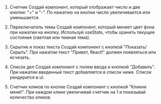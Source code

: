 1. Счетчик
Создай компонент, который отображает число и две кнопки: "+" и "-". По нажатию на кнопки число увеличивается или уменьшается.

2. Переключатель темы
Создай компонент, который меняет цвет фона при нажатии на кнопку. Используй useState, чтобы хранить текущее состояние (светлая или темная тема).

3. Скрытие и показ текста
Создай компонент с кнопкой "Показать/Скрыть". При нажатии текст "Привет, React!" должен появляться или исчезать.

4. Список дел
Создай компонент с полем ввода и кнопкой "Добавить". При нажатии введенный текст добавляется в список ниже. Список рендерится в ul.

5. Счетчик кликов по кнопке
Создай компонент с кнопкой "Кликни меня!". При каждом клике увеличивай счетчик на 1 и показывай количество кликов.